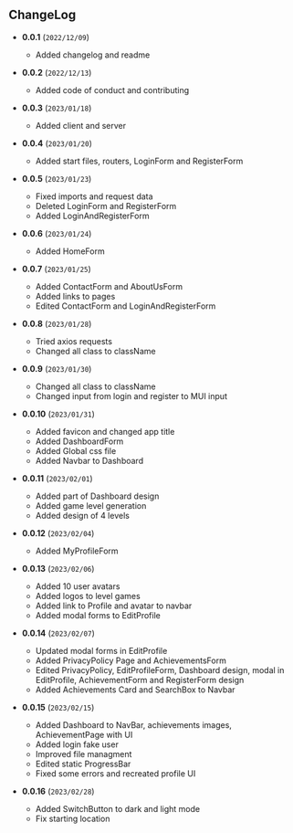 ## ChangeLog

- **0.0.1** (`2022/12/09`)
	- Added changelog and readme

- **0.0.2** (`2022/12/13`)
	- Added code of conduct and contributing

- **0.0.3** (`2023/01/18`)
	- Added client and server

- **0.0.4** (`2023/01/20`)
	- Added start files, routers, LoginForm and RegisterForm

- **0.0.5** (`2023/01/23`)
	- Fixed imports and request data
	- Deleted LoginForm and RegisterForm
	- Added LoginAndRegisterForm

- **0.0.6** (`2023/01/24`)
	- Added HomeForm

- **0.0.7** (`2023/01/25`)
	- Added ContactForm and AboutUsForm
	- Added links to pages
	- Edited ContactForm and LoginAndRegisterForm

- **0.0.8** (`2023/01/28`)
	- Tried axios requests
	- Changed all class to className

- **0.0.9** (`2023/01/30`)
	- Changed all class to className
	- Changed input from login and register to MUI input

- **0.0.10** (`2023/01/31`)
	- Added favicon and changed app title
	- Added DashboardForm
	- Added Global css file
	- Added Navbar to Dashboard

- **0.0.11** (`2023/02/01`)
	- Added part of Dashboard design
	- Added game level generation
	- Added design of 4 levels

- **0.0.12** (`2023/02/04`)
	- Added MyProfileForm

- **0.0.13** (`2023/02/06`)
	- Added 10 user avatars
	- Added logos to level games
	- Added link to Profile and avatar to navbar
	- Added modal forms to EditProfile

- **0.0.14** (`2023/02/07`)
	- Updated modal forms in EditProfile
	- Added PrivacyPolicy Page and AchievementsForm
	- Edited PrivacyPolicy, EditProfileForm, Dashboard design, modal in EditProfile, AchievementForm and RegisterForm design
	- Added Achievements Card and SearchBox to Navbar

- **0.0.15** (`2023/02/15`)
	- Added Dashboard to NavBar, achievements images, AchievementPage with UI
	- Added login fake user
	- Improved file managment
	- Edited static ProgressBar
	- Fixed some errors and recreated profile UI
	
- **0.0.16** (`2023/02/28`)
	- Added SwitchButton to dark and light mode
	- Fix starting location
